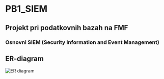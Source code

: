 # PB1_SIEM

## Projekt pri podatkovnih bazah na FMF

### Osnovni SIEM (Security Information and Event Management)
## ER-diagram
![ER diagram](PB1_SIEM/workflow/gen-diagrams.yml)
